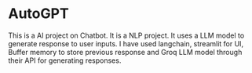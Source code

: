 # AutoGPT
This is a AI project on Chatbot. It is a NLP project. It uses a LLM model to generate response to user inputs. I have used langchain, streamlit for UI, Buffer memory to store previous response and Groq LLM model through their API for generating responses.

